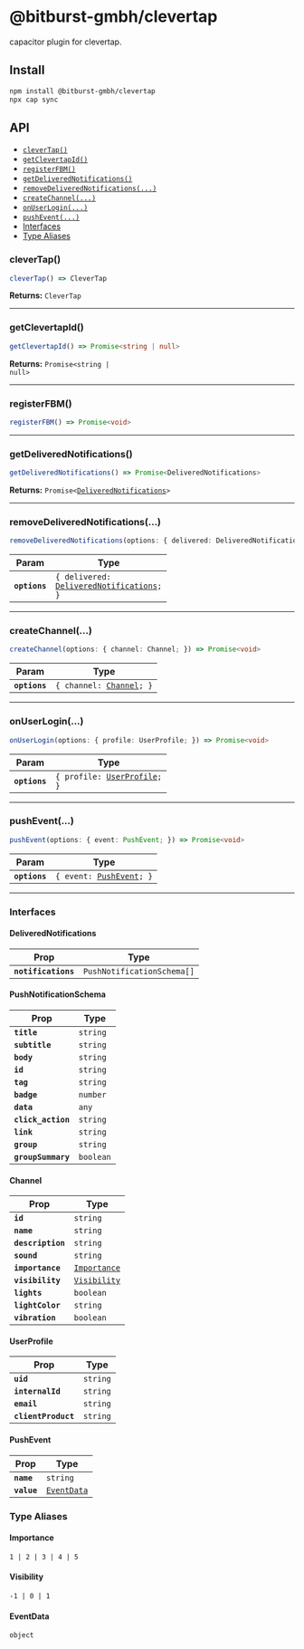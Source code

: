 # @bitburst-gmbh/clevertap

capacitor plugin for clevertap.

## Install

```bash
npm install @bitburst-gmbh/clevertap
npx cap sync
```

## API

<docgen-index>

* [`cleverTap()`](#clevertap)
* [`getClevertapId()`](#getclevertapid)
* [`registerFBM()`](#registerfbm)
* [`getDeliveredNotifications()`](#getdeliverednotifications)
* [`removeDeliveredNotifications(...)`](#removedeliverednotifications)
* [`createChannel(...)`](#createchannel)
* [`onUserLogin(...)`](#onuserlogin)
* [`pushEvent(...)`](#pushevent)
* [Interfaces](#interfaces)
* [Type Aliases](#type-aliases)

</docgen-index>

<docgen-api>
<!--Update the source file JSDoc comments and rerun docgen to update the docs below-->

### cleverTap()

```typescript
cleverTap() => CleverTap
```

**Returns:** <code>CleverTap</code>

--------------------


### getClevertapId()

```typescript
getClevertapId() => Promise<string | null>
```

**Returns:** <code>Promise&lt;string | null&gt;</code>

--------------------


### registerFBM()

```typescript
registerFBM() => Promise<void>
```

--------------------


### getDeliveredNotifications()

```typescript
getDeliveredNotifications() => Promise<DeliveredNotifications>
```

**Returns:** <code>Promise&lt;<a href="#deliverednotifications">DeliveredNotifications</a>&gt;</code>

--------------------


### removeDeliveredNotifications(...)

```typescript
removeDeliveredNotifications(options: { delivered: DeliveredNotifications; }) => Promise<void>
```

| Param         | Type                                                                                      |
| ------------- | ----------------------------------------------------------------------------------------- |
| **`options`** | <code>{ delivered: <a href="#deliverednotifications">DeliveredNotifications</a>; }</code> |

--------------------


### createChannel(...)

```typescript
createChannel(options: { channel: Channel; }) => Promise<void>
```

| Param         | Type                                                      |
| ------------- | --------------------------------------------------------- |
| **`options`** | <code>{ channel: <a href="#channel">Channel</a>; }</code> |

--------------------


### onUserLogin(...)

```typescript
onUserLogin(options: { profile: UserProfile; }) => Promise<void>
```

| Param         | Type                                                              |
| ------------- | ----------------------------------------------------------------- |
| **`options`** | <code>{ profile: <a href="#userprofile">UserProfile</a>; }</code> |

--------------------


### pushEvent(...)

```typescript
pushEvent(options: { event: PushEvent; }) => Promise<void>
```

| Param         | Type                                                        |
| ------------- | ----------------------------------------------------------- |
| **`options`** | <code>{ event: <a href="#pushevent">PushEvent</a>; }</code> |

--------------------


### Interfaces


#### DeliveredNotifications

| Prop                | Type                                  |
| ------------------- | ------------------------------------- |
| **`notifications`** | <code>PushNotificationSchema[]</code> |


#### PushNotificationSchema

| Prop               | Type                 |
| ------------------ | -------------------- |
| **`title`**        | <code>string</code>  |
| **`subtitle`**     | <code>string</code>  |
| **`body`**         | <code>string</code>  |
| **`id`**           | <code>string</code>  |
| **`tag`**          | <code>string</code>  |
| **`badge`**        | <code>number</code>  |
| **`data`**         | <code>any</code>     |
| **`click_action`** | <code>string</code>  |
| **`link`**         | <code>string</code>  |
| **`group`**        | <code>string</code>  |
| **`groupSummary`** | <code>boolean</code> |


#### Channel

| Prop              | Type                                              |
| ----------------- | ------------------------------------------------- |
| **`id`**          | <code>string</code>                               |
| **`name`**        | <code>string</code>                               |
| **`description`** | <code>string</code>                               |
| **`sound`**       | <code>string</code>                               |
| **`importance`**  | <code><a href="#importance">Importance</a></code> |
| **`visibility`**  | <code><a href="#visibility">Visibility</a></code> |
| **`lights`**      | <code>boolean</code>                              |
| **`lightColor`**  | <code>string</code>                               |
| **`vibration`**   | <code>boolean</code>                              |


#### UserProfile

| Prop                | Type                |
| ------------------- | ------------------- |
| **`uid`**           | <code>string</code> |
| **`internalId`**    | <code>string</code> |
| **`email`**         | <code>string</code> |
| **`clientProduct`** | <code>string</code> |


#### PushEvent

| Prop        | Type                                            |
| ----------- | ----------------------------------------------- |
| **`name`**  | <code>string</code>                             |
| **`value`** | <code><a href="#eventdata">EventData</a></code> |


### Type Aliases


#### Importance

<code>1 | 2 | 3 | 4 | 5</code>


#### Visibility

<code>-1 | 0 | 1</code>


#### EventData

<code>object</code>

</docgen-api>
